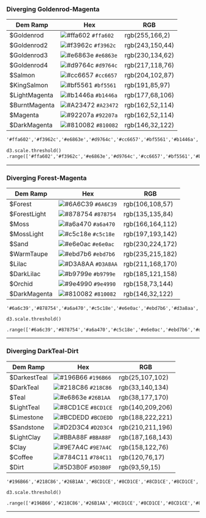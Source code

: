### Diverging Goldenrod-Magenta

| Dem Ramp | Hex | RGB |
| --- | --- | --- |
| $Goldenrod | ![\#ffa602](https://placehold.it/15/ffa602/000000?text=+) `#ffa602` | rgb\(255,166,2\) |
| $Goldenrod2 | ![\#f3962c](https://placehold.it/15/f3962c/000000?text=+) `#f3962c` | rgb(243,150,44) |
| $Goldenrod3 | ![\#e6863e](https://placehold.it/15/e6863e/000000?text=+) `#e6863e` | rgb(230,134,62) |
| $Goldenrod4 | ![\#d9764c](https://placehold.it/15/d9764c/000000?text=+) `#d9764c` | rgb(217,118,76) |
| $Salmon | ![\#cc6657](https://placehold.it/15/cc6657/000000?text=+) `#cc6657` | rgb(204,102,87) |
| $KingSalmon | ![\#bf5561](https://placehold.it/15/bf5561/000000?text=+) `#bf5561` | rgb(191,85,97) |
| $LightMagenta | ![\#b1446a](https://placehold.it/15/b1446a/000000?text=+) `#b1446a` | rgb(177,68,106) |
| $BurntMagenta | ![\#A23472](https://placehold.it/15/A23472/000000?text=+) `#A23472` | rgb(162,52,114) |
| $Magenta | ![\#92207a](https://placehold.it/15/92207a/000000?text=+) `#92207a` | rgb(162,52,114) |
| $DarkMagenta | ![\#810082](https://placehold.it/15/810082/000000?text=+) `#810082` | rgb(146,32,122) |


```html
'#ffa602','#f3962c','#e6863e','#d9764c','#cc6657','#bf5561','#b1446a','#a23472','#92207a','#810082'
```

```html
d3.scale.threshold()
.range(['#ffa602','#f3962c','#e6863e','#d9764c','#cc6657','#bf5561','#b1446a','#a23472','#92207a','#810082']);
```

---

### Diverging Forest-Magenta


| Dem Ramp | Hex | RGB |
| --- | --- | --- |
| $Forest | ![\#6A6C39](https://placehold.it/15/6A6C39/000000?text=+) `#6A6C39` | rgb(106,108,57) |
| $ForestLight | ![\#878754](https://placehold.it/15/878754/000000?text=+) `#878754` | rgb(135,135,84) |
| $Moss | ![\#a6a470](https://placehold.it/15/a6a470/000000?text=+) `#a6a470` | rgb(166,164,112) |
| $MossLight | ![\#c5c18e](https://placehold.it/15/c5c18e/000000?text=+) `#c5c18e` | rgb(197,193,142) |
| $Sand | ![\#e6e0ac](https://placehold.it/15/e6e0ac/000000?text=+) `#e6e0ac` | rgb(230,224,172) |
| $WarmTaupe | ![\#ebd7b6](https://placehold.it/15/ebd7b6/000000?text=+) `#ebd7b6` | rgb(235,215,182) |
| $Lilac | ![\#D3A8AA](https://placehold.it/15/D3A8AA/000000?text=+) `#D3A8AA` | rgb(211,168,170) |
| $DarkLilac | ![\#b9799e](https://placehold.it/15/b9799e/000000?text=+) `#b9799e` | rgb(185,121,158) |
| $Orchid | ![\#9e4990](https://placehold.it/15/9e4990/000000?text=+) `#9e4990` | rgb(158,73,144) |
| $DarkMagenta | ![\#810082](https://placehold.it/15/810082/000000?text=+) `#810082` | rgb(146,32,122) |

```
'#6a6c39','#878754','#a6a470','#c5c18e','#e6e0ac','#ebd7b6','#d3a8aa','#b9799e','#9e4990','#810082'
```

```
d3.scale.threshold()
    .range(['#6a6c39','#878754','#a6a470','#c5c18e','#e6e0ac','#ebd7b6','#d3a8aa','#b9799e','#9e4990','#810082']);
```

---

### Diverging DarkTeal-Dirt

| Dem Ramp | Hex | RGB |
| --- | --- | --- |
| $DarkestTeal | ![\#196B66](https://placehold.it/15/196B66/000000?text=+) `#196B66` | rgb(25,107,102) |
| $DarkTeal | ![\#218C86](https://placehold.it/15/218C86/000000?text=+) `#218C86` | rgb(33,140,134) |
| $Teal | ![\#e6863e](https://placehold.it/15/26B1AA/000000?text=+) `#26B1AA` | rgb(38,177,170) |
| $LightTeal | ![\#8CD1CE](https://placehold.it/15/8CD1CE/000000?text=+) `#8CD1CE` | rgb(140,209,206) |
| $Limestone | ![\#BCDEDD](https://placehold.it/15/BCDEDD/000000?text=+) `#BCDEDD` | rgb(188,222,221) |
| $Sandstone | ![\#D2D3C4](https://placehold.it/15/D2D3C4/000000?text=+) `#D2D3C4` | rgb(210,211,196) |
| $LightClay | ![\#BBA88F](https://placehold.it/15/BBA88F/000000?text=+) `#BBA88F` | rgb(187,168,143) |
| $Clay | ![\#9E7A4C](https://placehold.it/15/9E7A4C/000000?text=+) `#9E7A4C` | rgb(158,122,76) |
| $Coffee | ![\#784C11](https://placehold.it/15/784C11/000000?text=+) `#784C11` | rgb(120,76,17) |
| $Dirt | ![\#5D3B0F](https://placehold.it/15/5D3B0F/000000?text=+) `#5D3B0F` | rgb(93,59,15) |

```
'#196B66','#218C86','#26B1AA','#8CD1CE','#8CD1CE','#8CD1CE','#8CD1CE','#8CD1CE','#8CD1CE','#8CD1CE'
```

```
d3.scale.threshold()
    .range(['#196B66','#218C86','#26B1AA','#8CD1CE','#8CD1CE','#8CD1CE','#8CD1CE','#8CD1CE','#8CD1CE','#8CD1CE']);
```


---


